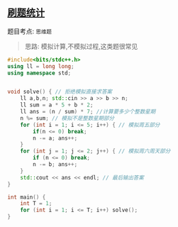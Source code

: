 
## [刷题统计](https://www.lanqiao.cn/problems/2098/learning/?isWithAnswer=true)

题目考点: `思维题`

>思路: 模拟计算,不模拟过程,这类题很常见

```cpp
#include<bits/stdc++.h>
using ll = long long;
using namespace std;


void solve() { // 拒绝模拟直接求答案
	ll a,b,n; std::cin >> a >> b >> n;
    ll sum = a * 5 + b * 2;
    ll ans = (n / sum) * 7; //计算要多少个整数星期
    n %= sum; // 模拟不是整数星期部分
    for (int i = 1; i <= 5; i++) { // 模拟周五部分
        if(n <= 0) break;
        n -= a; ans++;
    }
    for (int j = 1; j <= 2; j++) { // 模拟周六周天部分
        if (n <= 0) break;
        n -= b; ans++;
    }
    std::cout << ans << endl; // 最后输出答案
} 

int main() {
	int T = 1;
	for (int i = 1; i <= T; i++) solve(); 
}

```
